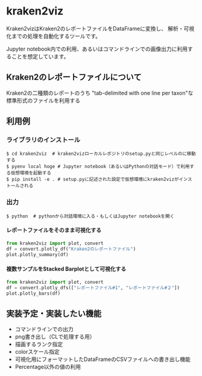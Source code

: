 # kraken2viz

Kraken2vizはKraken2のレポートファイルをDataFrameに変換し、
解析・可視化までの処理を自動化するツールです。

Jupyter notebook内での利用、あるいはコマンドラインでの画像出力に利用することを想定しています。

## Kraken2のレポートファイルについて

Kraken2の二種類のレポートのうち "tab-delimited with one line per taxon"な標準形式のファイルを利用する

## 利用例

### ライブラリのインストール

```
$ cd kraken2viz  # kraken2vizローカルレポジトリのsetup.pyと同じレベルのに移動する
$ pyenv local hoge # Jupyter notebook（あるいはPythonの対話モード）で利用する仮想環境を起動する
$ pip install -e . # setup.pyに記述された設定で仮想環境にkraken2vizがインストールされる

```

### 出力

```
$ python  # pythonから対話環境に入る・もしくはJupyter notebookを開く
```

#### レポートファイルをそのまま可視化する
``` Python
from kraken2viz import plot, convert
df = convert.plotly_df("Kraken2のレポートファイル")
plot.plotly_summary(df)
```

#### 複数サンプルをStacked Barplotとして可視化する

```Python
from kraken2viz import plot, convert
df = convert.plotly_dfs(["レポートファイル#1", "レポートファイル#２"])
plot.plotly_bars(df)

```


## 実装予定・実装したい機能
- コマンドラインでの出力
- png書き出し（CLで処理する用）
- 描画するランク指定
- colorスケール指定
- 可視化用にフォーマットしたDataFrameのCSVファイルへの書き出し機能
- Percentage以外の値の利用
